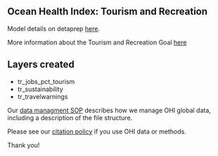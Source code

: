 ## Ocean Health Index: Tourism and Recreation


Model details on detaprep [here](https://rawgit.com/OHI-Science/ohiprep_v2018/master/globalprep/tr/v2018/tr_data_prep.html).

More information about the Tourism and Recreation Goal [here](http://ohi-science.org/goals/#tourism-and-recreation)

## Layers created
* tr_jobs_pct_tourism
* tr_sustainability
* tr_travelwarnings

Our [data managment SOP](https://rawgit.com/OHI-Science/ohiprep/master/src/dataOrganization_SOP.html) describes how we manage OHI global data, including a description of the file structure.

Please see our [citation policy](http://ohi-science.org/citation-policy/) if you use OHI data or methods.

Thank you!